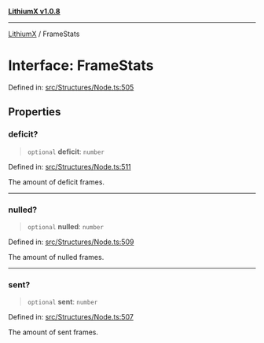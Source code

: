 [**LithiumX v1.0.8**](../README.md)

***

[LithiumX](../globals.md) / FrameStats

# Interface: FrameStats

Defined in: [src/Structures/Node.ts:505](https://github.com/anantix-network/LithiumX/blob/6d83bed841f7c0d8766531c5310768bcb05e7f91/src/Structures/Node.ts#L505)

## Properties

### deficit?

> `optional` **deficit**: `number`

Defined in: [src/Structures/Node.ts:511](https://github.com/anantix-network/LithiumX/blob/6d83bed841f7c0d8766531c5310768bcb05e7f91/src/Structures/Node.ts#L511)

The amount of deficit frames.

***

### nulled?

> `optional` **nulled**: `number`

Defined in: [src/Structures/Node.ts:509](https://github.com/anantix-network/LithiumX/blob/6d83bed841f7c0d8766531c5310768bcb05e7f91/src/Structures/Node.ts#L509)

The amount of nulled frames.

***

### sent?

> `optional` **sent**: `number`

Defined in: [src/Structures/Node.ts:507](https://github.com/anantix-network/LithiumX/blob/6d83bed841f7c0d8766531c5310768bcb05e7f91/src/Structures/Node.ts#L507)

The amount of sent frames.
